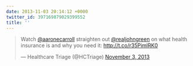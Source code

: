 ```yaml
---
date: 2013-11-03 20:14:12 +0000
twitter_id: 397169879029399552
title: ''
---
```


<blockquote class="twitter-tweet"><p lang="en" dir="ltr">Watch <a href="https://twitter.com/aaronecarroll?ref_src=twsrc%5Etfw">@aaronecarroll</a> straighten out <a href="https://twitter.com/realjohngreen?ref_src=twsrc%5Etfw">@realjohngreen</a> on what health insurance is and why you need it: <a href="http://t.co/r35PimlRK0">http://t.co/r35PimlRK0</a></p>&mdash; Healthcare Triage (@HCTriage) <a href="https://twitter.com/HCTriage/status/397116796924211200?ref_src=twsrc%5Etfw">November 3, 2013</a></blockquote>
<script async src="https://platform.twitter.com/widgets.js" charset="utf-8"></script>

